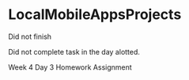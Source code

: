 # LocalMobileAppsProjects
Did not finish


Did not complete task in the day alotted.


Week 4 Day 3 Homework Assignment
